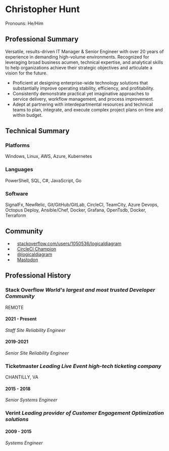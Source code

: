 # Christopher Hunt

Pronouns: He/Him

## Professional Summary

Versatile, results-driven IT Manager & Senior Engineer with over 20 years of experience in demanding high-volume environments. Recognized for leveraging broad business acumen, technical expertise, and analytical skills to help organizations achieve their strategic objectives and articulate a vision for the future. 

- Proficient at designing enterprise-wide technology solutions that substantially improve operating stability, efficiency, and profitability.  
- Consistently demonstrate practical yet imaginative approaches to service delivery, workflow management, and process improvement.     
- Adept at partnering with interdepartmental resources and technical teams to plan, integrate, and execute complex project plans on time and within budget. 

## Technical Summary

### Platforms

Windows, Linux, AWS, Azure, Kubernetes

### Languages

PowerShell, SQL, C#, JavaScript, Go

### Software

SignalFx, NewRelic, Git/GitHub/GitLab, CircleCI, TeamCity, Azure Devops, Octopus Deploy, Ansible/Chef, Docker, Grafana, OpenTsdb, Docker, Terraform

## Community

- <img height="10" width="10" src="https://cdn.jsdelivr.net/npm/simple-icons@v7/icons/stackoverflow.svg"/> [stackoverflow.com/users/1050536/logicaldiagram](https://stackoverflow.com/users/1050536/logicaldiagram)
- <img height="10" width="10" src="https://cdn.jsdelivr.net/npm/simple-icons@v7/icons/circleci.svg"/> [CircleCI Champion](https://discuss.circleci.com/badges/109/circleci-champion?username=cdhunt)
- <img height="10" width="10" src="https://cdn.jsdelivr.net/npm/simple-icons@v7/icons/twitter.svg"/> [@logicaldiagram](https://twitter.com/logicaldiagram)
- <img height="10" width="10" src="https://cdn.jsdelivr.net/npm/simple-icons@v7/icons/mastodon.svg"/> <a rel="me" href="https://hachyderm.io/@chris_hunt">Mastodon</a>

## Professional History

### Stack Overflow _World's largest and most trusted Developer Community_ 
REMOTE

#### 2021 - Present

_Staff Site Reliability Engineer_

#### 2019-2021

_Senior Site Reliability Engineer_

### Ticketmaster _Leading Live Event high-tech ticketing company_
CHANTILLY, VA

#### 2015 - 2018

_Senior Systems Engineer_

### Verint _Leading provider of Customer Engagement Optimization solutions_

#### 2009 - 2015

_Systems Engineer_
